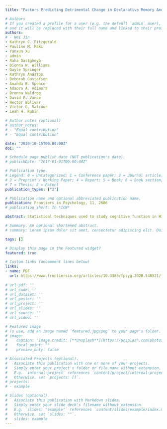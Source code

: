 ```yaml
---
title: "Factors Predicting Detrimental Change in Declarative Memory Among Women with HIV: A Study of Heterogeneity in Cognition"

# Authors
# If you created a profile for a user (e.g. the default `admin` user), write the username (folder name) here 
# and it will be replaced with their full name and linked to their profile.
authors:
# - Wei Jin
- Kathryn C. Fitzgerald
- Pauline M. Maki
- Yanxun Xu
- admin
- Raha Dastgheyb
- Dionna W. Williams
- Gayle Springer
- Kathryn Anastos
- Deborah Gustafson
- Amanda B. Spence
- Adaora A. Adimora
- Drenna Waldrop
- David E. Vance
- Hector Bolivar
- Victor G. Valcour
- Leah H. Rubin

# Author notes (optional)
# author_notes:
# - "Equal contribution"
# - "Equal contribution"

date: "2020-10-15T00:00:00Z"
doi: ""

# Schedule page publish date (NOT publication's date).
# publishDate: "2017-01-01T00:00:00Z"

# Publication type.
# Legend: 0 = Uncategorized; 1 = Conference paper; 2 = Journal article;
# 3 = Preprint / Working Paper; 4 = Report; 5 = Book; 6 = Book section;
# 7 = Thesis; 8 = Patent
publication_types: ["2"]

# Publication name and optional abbreviated publication name.
publication: Frontiers in Psychology, 11, 2606
# publication_short: In *ICW*

abstract: Statistical techniques used to study cognitive function in HIV typically yield normative estimates and can mask the heterogeneity in cognitive trajectories over time. We applied a novel statistical approach to identify clusters of individuals with distinct patterns of change in declarative memory in HIV-seropositive (HIV+) and HIV-seronegative (HIV−) women. We identified clinically meaningful subgroups of women with distinct phenotypes of declarative memory decline, which depend on race and HIV-serostatus using a data driven approach. Identification of underlying mechanisms and risk factors contributing to the observed differences are warranted. More broadly our modeling approach could be other populations to identify risk factors for accelerated cognitive decline and to personalize interventions.

# Summary. An optional shortened abstract.
# summary: Lorem ipsum dolor sit amet, consectetur adipiscing elit. Duis posuere tellus ac convallis placerat. Proin tincidunt magna sed ex sollicitudin condimentum.

tags: []

# Display this page in the Featured widget?
featured: true

# Custom links (uncomment lines below)
links:
- name: PDF
  url: https://www.frontiersin.org/articles/10.3389/fpsyg.2020.548521/full
  
# url_pdf: ''
# url_code: ''
# url_dataset: ''
# url_poster: ''
# url_project: ''
# url_slides: ''
# url_source: ''
# url_video: ''

# Featured image
# To use, add an image named `featured.jpg/png` to your page's folder. 
# image:
#    caption: 'Image credit: [**Unsplash**](https://unsplash.com/photos/pLCdAaMFLTE)'
#    focal_point: ""
#    preview_only: false

# Associated Projects (optional).
#   Associate this publication with one or more of your projects.
#   Simply enter your project's folder or file name without extension.
#   E.g. `internal-project` references `content/project/internal-project/index.md`.
#   Otherwise, set `projects: []`.
# projects:
# - example

# Slides (optional).
#   Associate this publication with Markdown slides.
#   Simply enter your slide deck's filename without extension.
#   E.g. `slides: "example"` references `content/slides/example/index.md`.
#   Otherwise, set `slides: ""`.
#   slides: example
---
```

